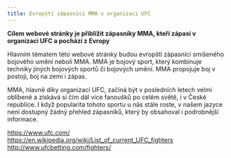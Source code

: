 ```yaml
---
title: Evropští zápasníci MMA v organizaci UFC
---
```


**Cílem webové stránky je přiblížit zápasníky MMA, kteří zápasí v organizaci UFC a pochází z Evropy**

Hlavním tématem této webové stránky budou evropští zápasníci smíšeného bojového umění neboli MMA. MMA je bojový sport, který kombinuje techniky jiných bojových sportů či bojových umění. MMA propojuje boj v postoji, boj na zemi i zápas. 

MMA, hlavně díky organizaci UFC, začíná být v posledních letech velmi oblíbené a získává si čím dál více fanoušků po celém světě, i v České republice. I když popularita tohoto sportu u nás stále roste, v našem jazyce není dostupný žádný přehled zápasníků, který by obsahoval i podrobnější informace. 


https://www.ufc.com/ <br>
https://en.wikipedia.org/wiki/List_of_current_UFC_fighters <br>
http://www.ufcbetting.com/fighters/
